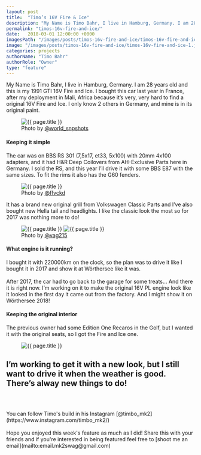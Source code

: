 ```yaml
---
layout: post
title:  "Timo’s 16V Fire & Ice"
description: "My Name is Timo Bahr, I live in Hamburg, Germany. I am 28 years old and this is my 1991 GTI 16V Fire and Ice."
permalink: "timos-16v-fire-and-ice/"
date:   2018-03-01 12:00:00 +0000
imagesPath: "/images/posts/timos-16v-fire-and-ice/timos-16v-fire-and-ice-"
image: "/images/posts/timos-16v-fire-and-ice/timos-16v-fire-and-ice-1.jpg"
categories: projects
authorName: "Timo Bahr"
authorRole: "Owner"
type: "feature"
---
```


My Name is Timo Bahr, I live in Hamburg, Germany. I am 28 years old and this is my 1991 GTI 16V Fire and Ice.
I bought this car last year in France, after my deployment in Mali, Africa because it’s very, very hard to find a original 16V Fire and Ice. I only know 2 others in Germany, and mine is in its original paint.

<figure>
  <img src="{{ page.imagesPath }}3.jpg" alt="{{ page.title }}">
  <figcaption>Photo by <a href="https://www.instagram.com/world_snpshots/" target="_blank">@world_snpshots</a></figcaption>
</figure>


#### Keeping it simple
The car was on BBS RS 301 (7,5x17, et33, 5x100) with 20mm 4x100 adapters, and it had H&R Deep Coilovers from AH-Exclusive Parts here in Germany.
I sold the RS, and this year I’ll drive it with some BBS E87 with the same sizes. To fit the rims it also has the G60 fenders.

<figure>
  <img src="{{ page.imagesPath }}4.jpg" alt="{{ page.title }}">
  <figcaption>Photo by <a href="https://www.instagram.com/ffvckd/" target="_blank">@ffvckd</a></figcaption>
</figure>

It has a brand new original grill from Volkswagen Classic Parts and I’ve also bought new Hella tail and headlights.
I like the classic look the most so for 2017 was nothing more to do!

<figure>
  <img src="{{ page.imagesPath }}2.jpg" alt="{{ page.title }}">

  <img src="{{ page.imagesPath }}5.jpg" alt="{{ page.title }}">
  <figcaption>Photo by <a href="https://www.instagram.com/vag215/" target="_blank">@vag215</a></figcaption>
</figure>


#### What engine is it running?
I bought it with 220000km on the clock, so the plan was to drive it like I bought it in 2017 and show it at Wörthersee like it was.
<br/><br/>
After 2017, the car had to go back to the garage for some treats...
And there it is right now. I’m working on it to make the original 16V PL engine look like it looked in the first day it came out from the factory. And I might show it on Wörthersee 2018!


#### Keeping the original interior
The previous owner had some Edition One Recaros in the Golf, but I wanted it with the original seats, so I got the Fire and Ice one.

<figure>
  <img src="{{ page.imagesPath }}7.jpg" alt="{{ page.title }}">
</figure>

I’m working to get it with a new look, but I still want to drive it when the weather is good. There’s alway new things to do!
<br/><br/>
-
<br/>
You can follow Timo's build in his Instagram [@timbo_mk2](https://www.instagram.com/timbo_mk2/)
<br/><br/>
Hope you enjoyed this week's feature as much as I did! Share this with your friends and if you're interested in being featured feel free to [shoot me an email](mailto:email.mk2swag@gmail.com)
<br/>
